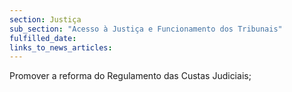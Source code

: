 ```yaml
---
section: Justiça
sub_section: "Acesso à Justiça e Funcionamento dos Tribunais"
fulfilled_date:
links_to_news_articles:
---
```


Promover a reforma do Regulamento das Custas Judiciais;
